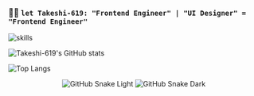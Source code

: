 ### 👨‍💻 `let Takeshi-619: "Frontend Engineer" | "UI Designer" = "Frontend Engineer"`

![skills](https://skillicons.dev/icons?i=figma,nextjs,reactjs,typescript)

![Takeshi-619's GitHub stats](https://github-readme-stats.vercel.app/api?username=Takeshi-619&show_icons=true)

![Top Langs](https://github-readme-stats.vercel.app/api/top-langs/?username=Takeshi-619&layout=compact)

<div align="center">

![GitHub Snake Light](https://github.com/Takeshi-619/Takeshi-619/raw/snack/github-snake.svg#gh-light-mode-only)
![GitHub Snake Dark](https://github.com/Takeshi-619/Takeshi-619/raw/snack/github-snake-dark.svg#gh-dark-mode-only)

</div>
